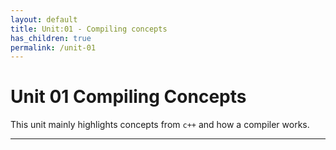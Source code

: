 ```yaml
---
layout: default
title: Unit:01 - Compiling concepts
has_children: true
permalink: /unit-01
---
```


# Unit 01 Compiling Concepts

This unit mainly highlights concepts from `c++` and how a compiler works.

---
